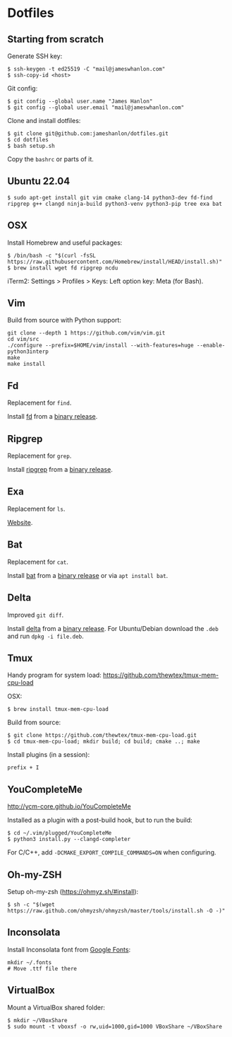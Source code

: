 # Dotfiles

## Starting from scratch

Generate SSH key:
```
$ ssh-keygen -t ed25519 -C "mail@jameswhanlon.com"
$ ssh-copy-id <host>
```
Git config:
```
$ git config --global user.name "James Hanlon"
$ git config --global user.email "mail@jameswhanlon.com"
```

Clone and install dotfiles:
```
$ git clone git@github.com:jameshanlon/dotfiles.git
$ cd dotfiles
$ bash setup.sh
```
Copy the `bashrc` or parts of it.

## Ubuntu 22.04

```
$ sudo apt-get install git vim cmake clang-14 python3-dev fd-find ripgrep g++ clangd ninja-build python3-venv python3-pip tree exa bat
```

## OSX

Install Homebrew and useful packages:
```
$ /bin/bash -c "$(curl -fsSL https://raw.githubusercontent.com/Homebrew/install/HEAD/install.sh)"
$ brew install wget fd ripgrep ncdu
```

iTerm2:
Settings > Profiles > Keys: Left option key: Meta (for Bash).

## Vim

Build from source with Python support:
```
git clone --depth 1 https://github.com/vim/vim.git
cd vim/src
./configure --prefix=$HOME/vim/install --with-features=huge --enable-python3interp
make
make install
```

## Fd

Replacement for `find`.

Install [fd](https://github.com/sharkdp/fd) from a [binary release](https://github.com/sharkdp/fd/releases).

## Ripgrep

Replacement for `grep`.

Install [ripgrep](https://github.com/BurntSushi/ripgrep) from a [binary release](https://github.com/BurntSushi/ripgrep/releases).

## Exa

Replacement for `ls`.

[Website](https://the.exa.website).

## Bat

Replacement for `cat`.

Install [bat](https://github.com/sharkdp/bat) from a [binary release](https://github.com/sharkdp/bat/releases) or via `apt install bat`.

## Delta

Improved `git diff`.

Install [delta](https://github.com/dandavison/delta) from a
[binary release](https://github.com/dandavison/delta/releases).
For Ubuntu/Debian download the `.deb` and run `dpkg -i file.deb`.

## Tmux

Handy program for system load:
https://github.com/thewtex/tmux-mem-cpu-load

OSX:
```
$ brew install tmux-mem-cpu-load
```

Build from source:
```
$ git clone https://github.com/thewtex/tmux-mem-cpu-load.git
$ cd tmux-mem-cpu-load; mkdir build; cd build; cmake ..; make
```

Install plugins (in a session):
```
prefix + I
```

## YouCompleteMe

http://ycm-core.github.io/YouCompleteMe

Installed as a plugin with a post-build hook, but to run the build:
```
$ cd ~/.vim/plugged/YouCompleteMe
$ python3 install.py --clangd-completer
```
For C/C++, add ``-DCMAKE_EXPORT_COMPILE_COMMANDS=ON`` when configuring.

## Oh-my-ZSH

Setup oh-my-zsh (https://ohmyz.sh/#install):
```
$ sh -c "$(wget https://raw.github.com/ohmyzsh/ohmyzsh/master/tools/install.sh -O -)"
```

## Inconsolata

Install Inconsolata font from [Google Fonts](https://fonts.google.com/specimen/Inconsolata):
```
mkdir ~/.fonts
# Move .ttf file there
```

## VirtualBox

Mount a VirtualBox shared folder:
```
$ mkdir ~/VBoxShare
$ sudo mount -t vboxsf -o rw,uid=1000,gid=1000 VBoxShare ~/VBoxShare
```
